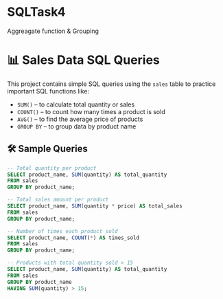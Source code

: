 # SQLTask4
Aggreagate function &amp; Grouping


# 📊 Sales Data SQL Queries

This project contains simple SQL queries using the `sales` table to practice important SQL functions like:

- `SUM()` – to calculate total quantity or sales
- `COUNT()` – to count how many times a product is sold
- `AVG()` – to find the average price of products
- `GROUP BY` – to group data by product name


## 🛠️ Sample Queries
```sql
-- Total quantity per product
SELECT product_name, SUM(quantity) AS total_quantity
FROM sales
GROUP BY product_name;

-- Total sales amount per product
SELECT product_name, SUM(quantity * price) AS total_sales
FROM sales
GROUP BY product_name;

-- Number of times each product sold
SELECT product_name, COUNT(*) AS times_sold
FROM sales
GROUP BY product_name;

-- Products with total quantity sold > 15
SELECT product_name, SUM(quantity) AS total_quantity
FROM sales
GROUP BY product_name
HAVING SUM(quantity) > 15;

